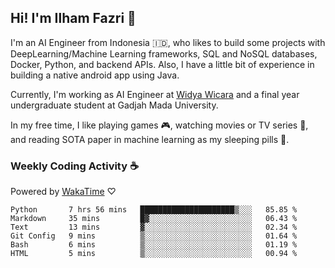 ## Hi! I'm Ilham Fazri 👋

I'm an AI Engineer from Indonesia 🇮🇩, who likes to build some projects with DeepLearning/Machine Learning frameworks, SQL and NoSQL databases, Docker, Python, and backend APIs. Also, I have a little bit of experience in building a native android app using Java.

Currently, I'm working as AI Engineer at [Widya Wicara](https://widyawicara.com) and a final year undergraduate student at Gadjah Mada University. 

In my free time, I like playing games 🎮, watching movies or TV series 🍿, and reading SOTA paper in machine learning as my sleeping pills 💊. 

### Weekly Coding Activity ☕
Powered by [WakaTime](https://wakatime.com/) ♡
<!--START_SECTION:waka-->

```text
Python       7 hrs 56 mins   █████████████████████▒░░░   85.85 %
Markdown     35 mins         █▓░░░░░░░░░░░░░░░░░░░░░░░   06.43 %
Text         13 mins         ▓░░░░░░░░░░░░░░░░░░░░░░░░   02.34 %
Git Config   9 mins          ▒░░░░░░░░░░░░░░░░░░░░░░░░   01.64 %
Bash         6 mins          ▒░░░░░░░░░░░░░░░░░░░░░░░░   01.19 %
HTML         5 mins          ▒░░░░░░░░░░░░░░░░░░░░░░░░   00.94 %
```

<!--END_SECTION:waka-->

